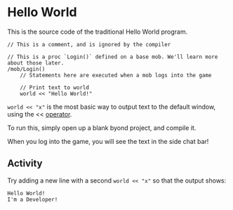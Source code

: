 # Hello World
This is the source code of the traditional Hello World program.

```dm
// This is a comment, and is ignored by the compiler

// This is a proc `Login()` defined on a base mob. We'll learn more about those later.
/mob/Login()
    // Statements here are executed when a mob logs into the game

    // Print text to world
    world << "Hello World!"
```

`world << "x"` is the most basic way to output text to the default window, using the << [operator].

To run this, simply open up a blank byond project, and compile it.

When you log into the game, you will see the text in the side chat bar!

## Activity

Try adding a new line with a second `world << "x"` so that the output shows:

```
Hello World!
I'm a Developer!
```

[operator]:./operators.md
